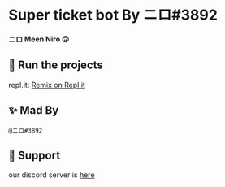 # **Super ticket bot By ニロ#3892**

**ニロ Meen Niro 🙃**
## 💨 Run the projects
repl.it: [Remix on Repl.it](https://repl.it/@NIR0/super-ticket-bot-by-niro#README.md)
## ✨ Mad By

```@ニロ#3892```

## 🔨 Support
our discord server is [here](https://discord.gg/trpjk9NbEZ)
